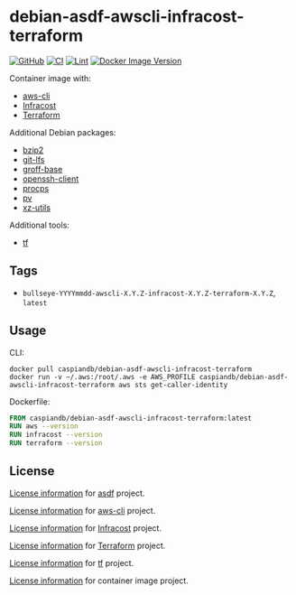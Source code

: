 # debian-asdf-awscli-infracost-terraform

[![GitHub](https://img.shields.io/github/v/tag/caspiandb/docker-debian-asdf-awscli-infracost-terraform?label=GitHub)](https://github.com/caspiandb/docker-debian-asdf-awscli-infracost-terraform)
[![CI](https://github.com/caspiandb/docker-debian-asdf-awscli-infracost-terraform/actions/workflows/ci.yaml/badge.svg)](https://github.com/caspiandb/docker-debian-asdf-awscli-infracost-terraform/actions/workflows/ci.yaml)
[![Lint](https://github.com/caspiandb/docker-debian-asdf-awscli-infracost-terraform/actions/workflows/lint.yaml/badge.svg)](https://github.com/caspiandb/docker-debian-asdf-awscli-infracost-terraform/actions/workflows/lint.yaml)
[![Docker Image Version](https://img.shields.io/docker/v/caspiandb/debian-asdf-awscli-infracost-terraform/latest?label=docker&logo=docker)](https://hub.docker.com/r/caspiandb/debian-asdf-awscli-infracost-terraform)

Container image with:

- [aws-cli](https://github.com/aws/aws-cli)
- [Infracost](https://github.com/infracost/infracost)
- [Terraform](https://github.com/hashicorp/terraform)

Additional Debian packages:

- [bzip2](https://packages.debian.org/bullseye/bzip2)
- [git-lfs](https://packages.debian.org/bullseye/git-lfs)
- [groff-base](https://packages.debian.org/bullseye/groff-base)
- [openssh-client](https://packages.debian.org/bullseye/openssh-client)
- [procps](https://packages.debian.org/bullseye/procps)
- [pv](https://packages.debian.org/bullseye/pv)
- [xz-utils](https://packages.debian.org/bullseye/xz-utils)

Additional tools:

- [tf](https://github.com/dex4er/tf)

## Tags

- `bullseye-YYYYmmdd-awscli-X.Y.Z-infracost-X.Y.Z-terraform-X.Y.Z`, `latest`

## Usage

CLI:

```shell
docker pull caspiandb/debian-asdf-awscli-infracost-terraform
docker run -v ~/.aws:/root/.aws -e AWS_PROFILE caspiandb/debian-asdf-awscli-infracost-terraform aws sts get-caller-identity
```

Dockerfile:

```Dockerfile
FROM caspiandb/debian-asdf-awscli-infracost-terraform:latest
RUN aws --version
RUN infracost --version
RUN terraform --version
```

## License

[License information](https://github.com/asdf-vm/asdf/blob/master/LICENSE) for
[asdf](https://asdf-vm.com/) project.

[License information](https://github.com/aws/aws-cli/blob/develop/LICENSE.txt)
for [aws-cli](https://github.com/aws/aws-cli) project.

[License
information](https://github.com/infracost/infracost/blob/master/LICENSE) for
[Infracost](https://github.com/infracost/infracost) project.

[License
information](https://github.com/hashicorp/terraform/blob/main/LICENSE) for
[Terraform](https://github.com/hashicorp/terraform) project.

[License
information](https://github.com/dex4er/tf/blob/main/LICENSE) for
[tf](https://github.com/dex4er/tf) project.

[License
information](https://github.com/caspiandb/docker-debian-asdf-awscli-infracost-terraform/blob/main/LICENSE) for
container image project.
